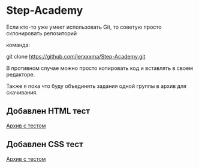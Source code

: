 # Step-Academy

Если кто-то уже умеет использовать Git, то советую просто склонировать репозиторий  

команда:  

git clone https://github.com/jerxxxma/Step-Academy.git 

В противном случае можно просто копировать код и вставлять в своем редакторе.

Также я пока что буду объединять задания одной группы в архив для скачивания.
## Добавлен HTML тест
[Архив с тестом](./html/html.zip)

## Добавлен CSS тест

[Архив с тестом](./css/css.zip)

